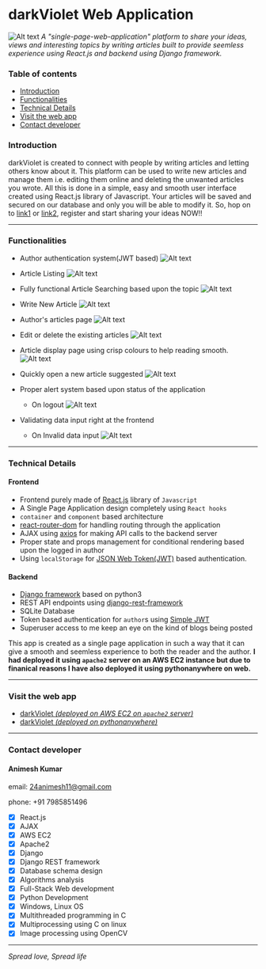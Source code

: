 # darkViolet Web Application
![Alt text](brand-name.png)
_A "single-page-web-application" platform to share your ideas, views and interesting topics by writing articles built to provide seemless experience using React.js and backend using Django framework._


### Table of contents
* [Introduction](#introduction)
* [Functionalities](#functionalities)
* [Technical Details](#technical-details)
* [Visit the web app](#visit-the-web-app)
* [Contact developer](#contact-developer)

### Introduction
darkViolet is created to connect with people by writing articles and letting others know about it. This platform can be used to write new articles and manage them i.e. editing them online and deleting the unwanted articles you wrote. All this is done in a simple, easy and smooth user interface created using React.js library of Javascript. Your articles will be saved and secured on our database and only you will be able to modify it. So, hop on to [link1](http://13.233.125.44/ "darkViolet") or [link2](http://darkviolet.pythonanywhere.com/ "darkViolet"), register and start sharing your ideas NOW!!
___

### Functionalities
* Author authentication system(JWT based)
    ![Alt text](login.png)

* Article Listing
    ![Alt text](article-list.png)

* Fully functional Article Searching based upon the topic
    ![Alt text](search-bar.png)

* Write New Article
    ![Alt text](article-new.png)


* Author's articles page
    ![Alt text](article-detail.png)


* Edit or delete the existing articles
    ![Alt text](article-edit.png)


* Article display page using crisp colours to help reading smooth.
    ![Alt text](article-detail.png)

* Quickly open a new article suggested
    ![Alt text](sidebar.png)

* Proper alert system based upon status of the application
    * On logout
    ![Alt text](smart-alerts.png)

* Validating data input right at the frontend
    * On Invalid data input
    ![Alt text](alert-register.png)
___

### Technical Details
#### Frontend
* Frontend purely made of [React.js](https://reactjs.org/) library of `Javascript`
* A Single Page Application design completely using `React hooks`
* `container` and `component` based architecture
* [react-router-dom](https://reactrouter.com/) for handling routing through the application
* AJAX using [axios](https://www.npmjs.com/package/axios) for making API calls to the backend server
* Proper state and props management for conditional rendering based upon the logged in author
* Using `localStorage` for [JSON Web Token(JWT)](https://jwt.io/) based authentication.

#### Backend
* [Django framework](https://www.djangoproject.com/) based on python3
* REST API endpoints using [django-rest-framework](https://www.django-rest-framework.org/)
* SQLite Database
* Token based authentication for `author`s using [Simple JWT](https://django-rest-framework-simplejwt.readthedocs.io/en/latest/)
* Superuser access to me keep an eye on the kind of blogs being posted

This app is created as a single page application in such a way that it can give a smooth and seemless experience to both the reader and the author. **I had deployed it using `apache2` server on an AWS EC2 instance but due to finanical reasons I have also deployed it using pythonanywhere on web.**
___

### Visit the web app
* [darkViolet *(deployed on AWS EC2 on `apache2` server)*](http://13.233.125.44/ "darkViolet1")
* [darkViolet *(deployed on pythonanywhere)*](http://darkviolet.pythonanywhere.com/ "darkViolet2")


___
### Contact developer
                
#### Animesh Kumar

email: 24animesh11@gmail.com 

phone: +91 7985851496 

<!-- Task List -->
* [x] React.js
* [X] AJAX
* [x] AWS EC2
* [x] Apache2
* [x] Django
* [x] Django REST framework
* [x] Database schema design
* [x] Algorithms analysis
* [x] Full-Stack Web development
* [x] Python Development
* [x] Windows, Linux OS
* [x] Multithreaded programming in C
* [x] Multiprocessing using C on linux
* [x] Image processing using OpenCV

___
_Spread love, Spread life_